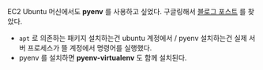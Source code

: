 EC2 Ubuntu 머신에서도 **pyenv** 를 사용하고 싶었다. 구글링해서 [블로그 포스트](http://gyus.me/?p=475) 를 찾았다.

* `apt` 로 의존하는 패키지 설치하는건 ubuntu 계정에서 / pyenv 설치하는건 실제 서버 프로세스가 뜰 계정에서 명령어를 실행했다.
* pyenv 를 설치하면 **pyenv-virtualenv** 도 함께 설치된다. 

